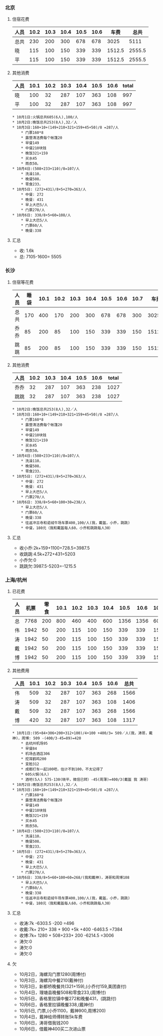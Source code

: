 ### 北京

1. 住宿花费

	人员	|10.2 	|10.3 	|10.4  |10.5  |10.6  |车费   |总共
	-----	|----	|-----	|---   |------|------|-----  |-----
	总共 	|230  	| 200 	|300   |678   | 678  |3025   |5111
	晓 		|115  	| 100 	|150   |339   | 339  |1512.5 |2555.5
	平		|115  	| 100 	|150   |339   | 339  |1512.5 |2555.5

1. 其他消费

	人员	|10.1 	|10.2 	|10.3  |10.4  |10.5  |10.6   |total
	-----	|----	|-----	|---   |------|------|-----  |-----
	晓 		| 100  | 32 	| 287   | 107   | 363  | 108 |997
	平		| 100  | 32 	| 287   | 107   | 363  | 108 |997
	
	```
	* 10月1日:火锅总共605(6人),100/人
	* 10月2日:晚饭总共253(8人),32／人
	* 10月3日:160+10+(149+210+321+159+45+50)/8 =287/人
		* 门票160*8
		* 露营清洁费每个帐篷20
		* 早餐149
		* 中餐210块钱
		* 晚饭321+159
		* 买水45
		* 雨衣50。
	* 10月4日:(508+233+110)/8=107/人
		* 洗澡110，
		* 晚餐508，
		* 零食233，
	* 10月5日: (272+431)/8+5+270=363/人
		* 中餐: 272 
		* 晚餐: 431 
		* 早上大巴5/人
		* 门票270/人
	* 10月6日: 338/8+5+60=108/人
		* 早上大巴5/人
		* 门票60/人
		* 晚餐:338
	```

1. 汇总
	* 收: 1.6k
	* 总: 7105-1600= 5505
	

### 长沙

1. 住宿等花费

	人员	|睡袋  	|10.1 	|10.2 	|10.3 	|10.4  |10.5  |10.6  |10.7  |车费   |总共
	-----	|----	|-----	|----	|-----	|---   |------|------|------|-----  |-----
	总共 	|170  	|400  	|170  	| 200 	|300   |678   | 678   |300   |3025   |5921
	乔乔 	|85  	|200  	|85  	| 100 	|150   |339   | 339  |150   | 1512.5 |2960.5
	跳跳 	|85  	|200  	|85  	| 100 	| 150  |339   | 339 | 150  |1512.5  | 2960.5

1. 其他消费
	
	人员	 |10.2 	|10.3 	|10.4  |10.5  |10.6  |total
	-----	|----	|-----	|---   |------|------|------|
	乔乔 	|32  	| 287 	|107   |363   | 238  |1027   |
	跳跳  	|32  	| 287 	| 107  | 363   | 238 | 1027  |

	```
	* 10月2日:晚饭总共253(8人),32／人
	* 10月3日:160+10+(149+210+321+159+45+50)/8 =287/人
		* 门票160*8
		* 露营清洁费每个帐篷20
		* 早餐149
		* 中餐210块钱
		* 晚饭321+159
		* 买水45
		* 雨衣50。
	* 10月4日:(508+233+110)/8=107/人
		* 洗澡110，
		* 晚餐508，
		* 零食233，
	* 10月5日: (272+431)/8+5+270=363/人
		* 中餐: 272 
		* 晚餐: 431 
		* 早上大巴5/人
		* 门票270/人
	* 10月6日: 338/8+5+60+100+30=238/人
		* 早上大巴5/人
		* 门票60/人
		* 晚餐:338
		* 往返冲古寺和诺绒牛场车票400,100/人(我，戴盔，小乔，跳跳)
		* 中餐，180元（我和戴盔每人60，小乔和跳跳每人30）
	```
1. 汇总
	* 收小乔:2k+159+1100+728.5=3987.5
	* 收跳跳:4.5k+272+431=5203
	* 小乔欠:0
	* 跳跳欠:3987.5-5203=-1215.5


	


### 上海/杭州

1. 已花费

	人员 |机票 	|零食  	|10.1 	|10.2 	|10.3 	|10.4  |10.5  |10.6  |10.7  |车费   |睡袋   |总共
	----|-----|----	|-----	|----	|-----	|---   |------|------|------|----- |-----   |-----
	总 	| 7768	|200  	|800  	|460  	| 400 	|600   |1356  | 1356 |600   |6050   |340   |19930
	伟 	| 1942	|50  	|200  	|115  	| 100 	|150   |339   | 339  |150   | 1512.5 | 85   |4897.5
	涛 	| 1942	|50  	|200  	|115  	| 100 	|150   |339   | 339  | 150  |1512.5   | 85  | 4897.5
	戴 	| 1942	|50  	|200  	|115  	| 100 	|150   |339   | 339  | 150   | 1512.5 | 85   | 4897.5
	博 	| 1942	|50  	|200  	|115  	| 100 	|150   |339   | 339  | 150   |1512.5  | 85   | 4897.5

1. 其他费用

	人员 |10.1 	|10.2 	|10.3 	|10.4  |10.5  |10.6  |总共
	----|-----	|----	|-----	|---   |------|------ |-----
	伟 	| 509  	| 32  	| 287 	| 107   | 363   | 268  |1566
	涛 	| 509  	| 32  	| 287 	| 107   | 363   | 108  | 1406
	戴 	| 509  	| 32  	| 287 	| 107   | 363   | 268  | 1566
	博 	| 420  	| 32  	| 287 	| 107   | 363   | 108  | 1317

	```
	* 10月1日:(95+84+306+200+312+100)/4+100 +400/3= 509／人(我，涛哥，戴神)，周博: 509 -(400/3-45=89)=420
		* 去杭州机场95
		* 早餐84
		* 机场去酒店306
		* 挖耳鹤鸣200
		* 变脸312
		* 成都打车一起100吧，估计不到100，不太记得了
		* 605火锅(6人)
		* 酒吧(5人) 575-130(晓平，微信已转）-45(周薄)=400/3(戴盔 我 涛哥）
	* 10月2日:晚饭总共253(8人),32／人
	* 10月3日:160+10+(149+210+321+159+45+50)/8 =287/人
		* 门票160*8
		* 露营清洁费每个帐篷20
		* 早餐149
		* 中餐210块钱
		* 晚饭321+159
		* 买水45
		* 雨衣50。
	* 10月4日:(508+233+110)/8=107/人
		* 洗澡110，
		* 晚餐508，
		* 零食233，
	* 10月5日: (272+431)/8+5+270=363/人
		* 中餐: 272 
		* 晚餐: 431 
		* 早上大巴5/人
		* 门票270/人
	* 10月6日: 338/8+5+60+100+60=268/(我和戴神)，涛哥和周博108
		* 早上大巴5/人
		* 门票60/人
		* 晚餐:338
		* 往返冲古寺和诺绒牛场车票400,100/人(我，戴盔，小乔，跳跳)
		* 中餐，180元（我和戴盔每人60，小乔和跳跳每人30）
	```
1. 汇总
	* 收涛:7k -6303.5 -200 =496
	* 收戴:7k+ 210+ 338 + 900 +5k +400 -6463.5 =7384
	* 收博:7k+ 1280 + 508+233+ 200 -6214.5 =3006
	* 涛欠:0
	* 涛欠:0
	* 涛欠:0
	
3. 欠
	* 10月2日，海螺沟门票1280(周博付)
	* 10月3日，海螺沟中餐210(戴神付)
	* 10月3日，新都桥晚餐共(321+159),(小乔付159,美团直付)
	* 10月4日，理塘县晚餐508和零食233,(周博付)
	* 10月5日，香格里拉镇中餐272和晚餐431，(跳跳付)
	* 10月6日，香格里拉镇晚餐338,(戴神付)
	* 10月5日, 门票,(小乔1100，戴神900,周博200)
	* 10月4日，戴神给师傅转账5k车费
	* 10月6日，涛哥借我钱200
	* 10月6日，借戴神400买二次进山票

